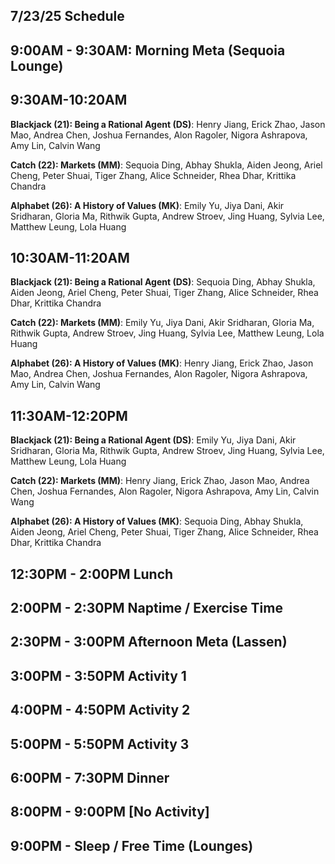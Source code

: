 ## 7/23/25 Schedule

## 9:00AM - 9:30AM: Morning Meta (Sequoia Lounge)
## 9:30AM-10:20AM

**Blackjack (21): Being a Rational Agent (DS)**: Henry Jiang, Erick Zhao, Jason Mao, Andrea Chen, Joshua Fernandes, Alon Ragoler, Nigora Ashrapova, Amy Lin, Calvin Wang

**Catch (22): Markets (MM)**: Sequoia Ding, Abhay Shukla, Aiden Jeong, Ariel Cheng, Peter Shuai, Tiger Zhang, Alice Schneider, Rhea Dhar, Krittika Chandra

**Alphabet (26): A History of Values (MK)**: Emily Yu, Jiya Dani, Akir Sridharan, Gloria Ma, Rithwik Gupta, Andrew Stroev, Jing Huang, Sylvia Lee, Matthew Leung, Lola Huang

## 10:30AM-11:20AM

**Blackjack (21): Being a Rational Agent (DS)**: Sequoia Ding, Abhay Shukla, Aiden Jeong, Ariel Cheng, Peter Shuai, Tiger Zhang, Alice Schneider, Rhea Dhar, Krittika Chandra

**Catch (22): Markets (MM)**: Emily Yu, Jiya Dani, Akir Sridharan, Gloria Ma, Rithwik Gupta, Andrew Stroev, Jing Huang, Sylvia Lee, Matthew Leung, Lola Huang

**Alphabet (26): A History of Values (MK)**: Henry Jiang, Erick Zhao, Jason Mao, Andrea Chen, Joshua Fernandes, Alon Ragoler, Nigora Ashrapova, Amy Lin, Calvin Wang

## 11:30AM-12:20PM

**Blackjack (21): Being a Rational Agent (DS)**: Emily Yu, Jiya Dani, Akir Sridharan, Gloria Ma, Rithwik Gupta, Andrew Stroev, Jing Huang, Sylvia Lee, Matthew Leung, Lola Huang

**Catch (22): Markets (MM)**: Henry Jiang, Erick Zhao, Jason Mao, Andrea Chen, Joshua Fernandes, Alon Ragoler, Nigora Ashrapova, Amy Lin, Calvin Wang

**Alphabet (26): A History of Values (MK)**: Sequoia Ding, Abhay Shukla, Aiden Jeong, Ariel Cheng, Peter Shuai, Tiger Zhang, Alice Schneider, Rhea Dhar, Krittika Chandra


## 12:30PM - 2:00PM Lunch
## 2:00PM - 2:30PM Naptime / Exercise Time
## 2:30PM - 3:00PM Afternoon Meta (Lassen)
## 3:00PM - 3:50PM Activity 1
## 4:00PM - 4:50PM Activity 2
## 5:00PM - 5:50PM Activity 3
## 6:00PM - 7:30PM Dinner
## 8:00PM - 9:00PM [No Activity]
## 9:00PM - Sleep / Free Time (Lounges)
